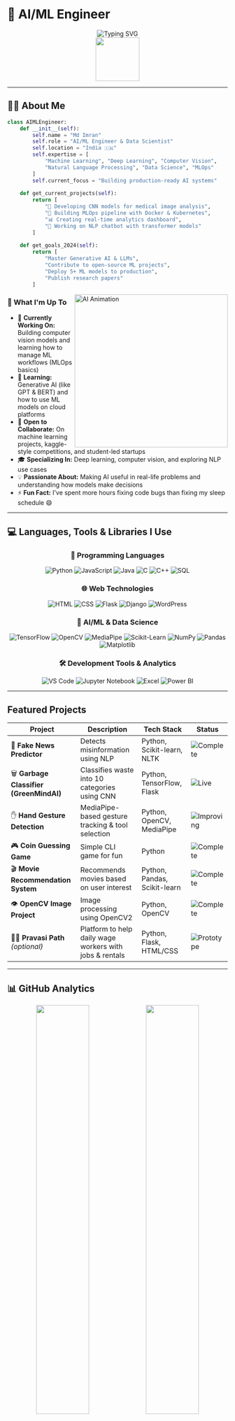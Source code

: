# 🤖 AI/ML Engineer

<div align="center">
  <img src="https://readme-typing-svg.herokuapp.com?font=Fira+Code&size=30&duration=3000&pause=1000&color=00D9FF&background=0D1117&center=true&vCenter=true&width=600&lines=AI+%26+Machine+Learning+Engineer;Data+Scientist+%26+Innovator;Building+Intelligent+Systems;Transforming+Data+into+Insights" alt="Typing SVG" />
</div>

<div align="center">
  <img src="https://media.giphy.com/media/M9gbBd9nbDrOTu1Mqx/giphy.gif" width="100"/>
</div>

---

## 👨‍💻 About Me

```python
class AIMLEngineer:
    def __init__(self):
        self.name = "Md Imran"
        self.role = "AI/ML Engineer & Data Scientist"
        self.location = "India 🇮🇳"
        self.expertise = [
            "Machine Learning", "Deep Learning", "Computer Vision",
            "Natural Language Processing", "Data Science", "MLOps"
        ]
        self.current_focus = "Building production-ready AI systems"
        
    def get_current_projects(self):
        return [
            "🔬 Developing CNN models for medical image analysis",
            "🚀 Building MLOps pipeline with Docker & Kubernetes", 
            "📊 Creating real-time analytics dashboard",
            "🤖 Working on NLP chatbot with transformer models"
        ]
    
    def get_goals_2024(self):
        return [
            "Master Generative AI & LLMs",
            "Contribute to open-source ML projects",
            "Deploy 5+ ML models to production",
            "Publish research papers"
        ]
```

<img align="right" alt="AI Animation" width="350" src="https://user-images.githubusercontent.com/74038190/212749447-bfb7e725-6987-49d9-ae85-2015e3e7cc41.gif" />

### 🎯 What I'm Up To

- 🔭 **Currently Working On:** Building computer vision models and learning how to manage ML workflows (MLOps basics)  
- 🌱 **Learning:** Generative AI (like GPT & BERT) and how to use ML models on cloud platforms  
- 👯 **Open to Collaborate:** On machine learning projects, kaggle-style competitions, and student-led startups  
- 🎓 **Specializing In:** Deep learning, computer vision, and exploring NLP use cases  
- 💡 **Passionate About:** Making AI useful in real-life problems and understanding how models make decisions  
- ⚡ **Fun Fact:** I’ve spent more hours fixing code bugs than fixing my sleep schedule 😄

---

## 💻 Languages, Tools & Libraries I Use

<div align="center">

### 🐍 Programming Languages
![Python](https://img.shields.io/badge/Python-3776AB?style=for-the-badge&logo=python&logoColor=white)
![JavaScript](https://img.shields.io/badge/JavaScript-F7DF1E?style=for-the-badge&logo=javascript&logoColor=black)
![Java](https://img.shields.io/badge/Java-007396?style=for-the-badge&logo=java&logoColor=white)
![C](https://img.shields.io/badge/C-A8B9CC?style=for-the-badge&logo=c&logoColor=black)
![C++](https://img.shields.io/badge/C++-00599C?style=for-the-badge&logo=cplusplus&logoColor=white)
![SQL](https://img.shields.io/badge/SQL-4479A1?style=for-the-badge&logo=mysql&logoColor=white)

### 🌐 Web Technologies
![HTML](https://img.shields.io/badge/HTML-E34F26?style=for-the-badge&logo=html5&logoColor=white)
![CSS](https://img.shields.io/badge/CSS-1572B6?style=for-the-badge&logo=css3&logoColor=white)
![Flask](https://img.shields.io/badge/Flask-000000?style=for-the-badge&logo=flask&logoColor=white)
![Django](https://img.shields.io/badge/Django-092E20?style=for-the-badge&logo=django&logoColor=white)
![WordPress](https://img.shields.io/badge/WordPress-21759B?style=for-the-badge&logo=wordpress&logoColor=white)

### 🤖 AI/ML & Data Science
![TensorFlow](https://img.shields.io/badge/TensorFlow-FF6F00?style=for-the-badge&logo=tensorflow&logoColor=white)
![OpenCV](https://img.shields.io/badge/OpenCV-5C3EE8?style=for-the-badge&logo=opencv&logoColor=white)
![MediaPipe](https://img.shields.io/badge/MediaPipe-0077B6?style=for-the-badge&logo=mediapipe&logoColor=white)
![Scikit-Learn](https://img.shields.io/badge/Scikit--Learn-F7931E?style=for-the-badge&logo=scikit-learn&logoColor=white)
![NumPy](https://img.shields.io/badge/NumPy-013243?style=for-the-badge&logo=numpy&logoColor=white)
![Pandas](https://img.shields.io/badge/Pandas-150458?style=for-the-badge&logo=pandas&logoColor=white)
![Matplotlib](https://img.shields.io/badge/Matplotlib-11557C?style=for-the-badge&logo=matplotlib&logoColor=white)

### 🛠️ Development Tools & Analytics
![VS Code](https://img.shields.io/badge/VS_Code-007ACC?style=for-the-badge&logo=visual-studio-code&logoColor=white)
![Jupyter Notebook](https://img.shields.io/badge/Jupyter-FA0F00?style=for-the-badge&logo=jupyter&logoColor=white)
![Excel](https://img.shields.io/badge/Excel-217346?style=for-the-badge&logo=microsoft-excel&logoColor=white)
![Power BI](https://img.shields.io/badge/Power_BI-F2C811?style=for-the-badge&logo=power-bi&logoColor=black)

</div>

---

## Featured Projects

<div align="center">

| Project | Description | Tech Stack | Status |
|---------|-------------|------------|--------|
| 🧠 **Fake News Predictor** | Detects misinformation using NLP | Python, Scikit-learn, NLTK | ![Complete](https://img.shields.io/badge/Complete-blue) |
| 🗑️ **Garbage Classifier (GreenMindAI)** | Classifies waste into 10 categories using CNN | Python, TensorFlow, Flask | ![Live](https://img.shields.io/badge/Live-brightgreen) |
| ✋ **Hand Gesture Detection** | MediaPipe-based gesture tracking & tool selection | Python, OpenCV, MediaPipe | ![Improving](https://img.shields.io/badge/Improving-lightgrey) |
| 🎮 **Coin Guessing Game** | Simple CLI game for fun | Python | ![Complete](https://img.shields.io/badge/Complete-blue) |
| 🎬 **Movie Recommendation System** | Recommends movies based on user interest | Python, Pandas, Scikit-learn | ![Complete](https://img.shields.io/badge/Complete-blue) |
| 👁️ **OpenCV Image Project** | Image processing using OpenCV2 | Python, OpenCV | ![Complete](https://img.shields.io/badge/Complete-blue) |
| 👷‍♂️ **Pravasi Path** *(optional)* | Platform to help daily wage workers with jobs & rentals | Python, Flask, HTML/CSS | ![Prototype](https://img.shields.io/badge/Prototype-orange) |

</div>

---

## 📊 GitHub Analytics

<div align="center">
  <img width="49%" src="https://github-readme-stats.vercel.app/api?username=dkpython7&show_icons=true&theme=radical&hide_border=true&count_private=true" />
  <img width="49%" src="https://github-readme-streak-stats.herokuapp.com/?user=dkpython7&theme=radical&hide_border=true" />
</div>

<div align="center">
  <img width="60%" src="https://github-readme-stats.vercel.app/api/top-langs/?username=dkpython7&layout=compact&theme=radical&hide_border=true&langs_count=10" />
</div>

<div align="center">
  <img src="https://github-readme-activity-graph.vercel.app/graph?username=dkpython7&bg_color=0d1117&color=ffffff&line=00d9ff&point=ff6b6b&area=true&hide_border=true" width="100%"/>
</div>

---

## 🏆 Achievements & Certifications

<div align="center">
  <img src="https://github-profile-trophy.vercel.app/?username=dkpython7&theme=radical&no-frame=true&no-bg=true&margin-w=4&row=2&column=4" />
</div>

### 🎓 Certifications

- 📜 **Python for Everybody - Coursera**  
- 📜 **Machine Learning with Python - IBM / Coursera**  
- 📜 **Deep Learning Fundamentals - Deeplearning.ai**  
- 📜 **Computer Vision with TensorFlow - Coursera**  
- 📜 **Python Data Science Toolbox - DataCamp**  
- 📜 **Introduction to TensorFlow for AI - Coursera**  
- 📜 **Data Analysis with Pandas and NumPy - Udemy / Kaggle**  

---

## 🌐 Connect & Collaborate

<div align="center">

[![LinkedIn](https://img.shields.io/badge/LinkedIn-0077B5?style=for-the-badge&logo=linkedin&logoColor=white)](https://linkedin.com/in/md-imran-48a443292)
[![Portfolio](https://img.shields.io/badge/Portfolio-FF5722?style=for-the-badge&logo=google-chrome&logoColor=white)](https://dkpython7.github.io/Portfolio/)
[![Email](https://img.shields.io/badge/Email-D14836?style=for-the-badge&logo=gmail&logoColor=white)](mailto:mdimran26193970@gmail.com)
[![Instagram](https://img.shields.io/badge/Instagram-E4405F?style=for-the-badge&logo=instagram&logoColor=white)](https://instagram.com/mdimran.py)
[![YouTube](https://img.shields.io/badge/YouTube-FF0000?style=for-the-badge&logo=youtube&logoColor=white)
[![Kaggle](https://img.shields.io/badge/Kaggle-20BEFF?style=for-the-badge&logo=kaggle&logoColor=white)](https://kaggle.com/dkpython7)

</div>

---

## 💡 Latest Blog Posts & Research

<!-- BLOG-POST-LIST:START -->
- 🧠 **Deep Dive into Transformer Architecture: Understanding Self-Attention**
- 📊 **MLOps Best Practices: From Jupyter to Production**
- 🔍 **Computer Vision in Healthcare: AI-Powered Diagnosis**
- 🚀 **Building Scalable ML Systems with Kubernetes**
- 💡 **Ethical AI: Bias Detection and Mitigation Strategies**
<!-- BLOG-POST-LIST:END -->

---

## 📈 Contribution Activity

<div align="center">
  <img src="https://raw.githubusercontent.com/dkpython7/dkpython7/output/snake.svg" alt="Snake animation" />
</div>

---

<div align="center">
  <img src="https://quotes-github-readme.vercel.app/api?type=horizontal&theme=radical" />
</div>

<div align="center">
  
###  "Artificial Intelligence is the new electricity" - Andrew Ng

**⭐ Star my repositories if you find them useful!**

![Profile Views](https://komarev.com/ghpvc/?username=dkpython7&label=Profile%20views&color=0e75b6&style=for-the-badge)
![Followers](https://img.shields.io/github/followers/dkpython7?label=Followers&style=for-the-badge&color=blue)

</div>

---

<div align="center">
  <img src="https://capsule-render.vercel.app/api?type=waving&color=gradient&height=100&section=footer"/>
</div>
